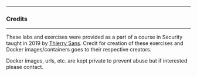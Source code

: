 ***

### Credits

***

These labs and exercises were provided as a part of a course in Security
taught in 2019 by
[Thierry Sans](https://thierrysans.me/).
Credit for creation of these exercises and
Docker images/containers goes to their respective creators.

Docker images, urls, etc. are kept private
to prevent abuse but if interested please
contact.
